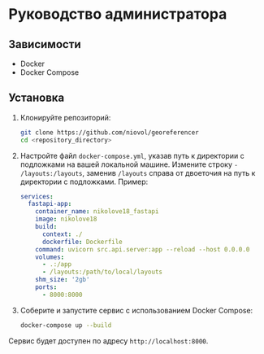 # Руководство администратора

## Зависимости

- Docker
- Docker Compose

## Установка

1. Клонируйте репозиторий:

    ```bash
    git clone https://github.com/niovol/georeferencer
    cd <repository_directory>
    ```

2. Настройте файл `docker-compose.yml`, указав путь к директории с подложками на вашей локальной машине. Измените строку `- /layouts:/layouts`, заменив `/layouts` справа от двоеточия на путь к директории с подложками. Пример:

    ```yaml
    services:
      fastapi-app:
        container_name: nikolove18_fastapi
        image: nikolove18
        build:
          context: ./
          dockerfile: Dockerfile
        command: uvicorn src.api.server:app --reload --host 0.0.0.0
        volumes:
          - .:/app
          - /layouts:/path/to/local/layouts
        shm_size: '2gb'
        ports:
          - 8000:8000
    ```

3. Соберите и запустите сервис с использованием Docker Compose:

    ```bash
    docker-compose up --build
    ```

Сервис будет доступен по адресу `http://localhost:8000`.
